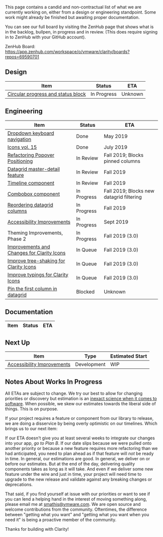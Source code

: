 This page contains a candid and non-contractual list of what we are currently working on, either from a design or engineering standpoint. Some work might already be finished but awaiting proper documentation.

You can see our full board by visiting the ZenHub page that shows what is in the backlog, bullpen, in progress and in review. (This does require signing in to ZenHub with your GitHub account).

ZenHub Board: https://app.zenhub.com/workspace/o/vmware/clarity/boards?repos=69590701

## Design
Item|Status|ETA
----|----|----
[Circular progress and status block](https://github.com/vmware/clarity/issues/2245)|In Progress|Unknown

## Engineering
Item|Status|ETA
----|----|----
[Dropdown keyboard navigation](https://github.com/vmware/clarity/issues/2543)|Done|May 2019
[Icons vol. 15](https://github.com/vmware/clarity/issues/3309)|Done|July 2019
[Refactoring Popover Positioning](https://github.com/vmware/clarity/issues/2683)|In Review|Fall 2019; Blocks pinned columns
[Datagrid master-detail feature](https://github.com/vmware/clarity/issues/2005)|In Review|Fall 2019
[Timeline component](https://github.com/vmware/clarity/issues/1633)|In Review|Fall 2019
[Combobox component](https://github.com/vmware/clarity/issues/248)|In Progress|Fall 2019; Blocks new datagrid filtering
[Reordering datagrid columns](https://github.com/vmware/clarity/issues/1771)|In Progress|Fall 2019
[Accessibility Improvements](https://github.com/vmware/clarity/labels/Accessibility)|In Progress|Sept 2019
Theming Improvements, Phase 2|In Progress|Fall 2019 (3.0)
[Improvements and Changes for Clarity Icons](https://github.com/vmware/clarity/issues/2052)|In Queue|Fall 2019 (3.0)
[Improve tree-shaking for Clarity Icons](https://github.com/vmware/clarity/issues/2599)|In Queue|Fall 2019 (3.0)
[Improve typings for Clarity Icons](https://github.com/vmware/clarity/issues/3337)|In Queue|Fall 2019 (3.0)
[Pin the first column in datagrid](https://github.com/vmware/clarity/issues/1586)|Blocked|Unknown

## Documentation
Item|Status|ETA
----|----|----

## Next Up
Item|Type|Estimated Start
----|----|----
[Accessibility Improvements](https://github.com/vmware/clarity/labels/Accessibility)|Development|WIP

## Notes About Works In Progress

All ETAs are subject to change. We try our best to allow for changing priorities or discovery but estimation is an [inexact science when it comes to software](https://techcrunch.com/2016/04/30/estimate-thrice-develop-once/). When possible, we skew our estimates towards the liberal side of things. This is on purpose.

If your project requires a feature or component from our library to release, we are doing a disservice by being overly optimistic on our timelines. Which brings us to our next item:

If our ETA doesn't give you at least several weeks to integrate our changes into your app, _go to Plan B_. If our date slips because we were pulled onto another priority or because a new feature requires more refactoring than we had anticipated, you need to plan ahead as if that feature will _not_ be ready in time. In general, our estimations are good. In general, we deliver on or before our estimates. But at the end of the day, delivering quality components takes as long as it will take. And even if we deliver some new feature under the wire and just in time, your project will need time to upgrade to the new release and validate against any breaking changes or deprecations.

That said, if you find yourself at issue with our priorities or want to see if you can lend a helping hand in the interest of moving something along, please email me at [smathis@vmware.com](mailto:smathis@vmware.coml). We are open source and welcome contributions from the community. Oftentimes, the difference between "getting what you want" and "getting what you want when you need it" is being a proactive member of the community.

Thanks for building with Clarity!
